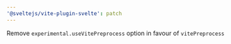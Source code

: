 ```yaml
---
'@sveltejs/vite-plugin-svelte': patch
---
```


Remove `experimental.useVitePreprocess` option in favour of `vitePreprocess`
